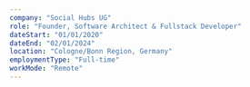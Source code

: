 ```yaml
---
company: "Social Hubs UG"
role: "Founder, Software Architect & Fullstack Developer"
dateStart: "01/01/2020"
dateEnd: "02/01/2024"
location: "Cologne/Bonn Region, Germany"
employmentType: "Full-time"
workMode: "Remote"
---
```

